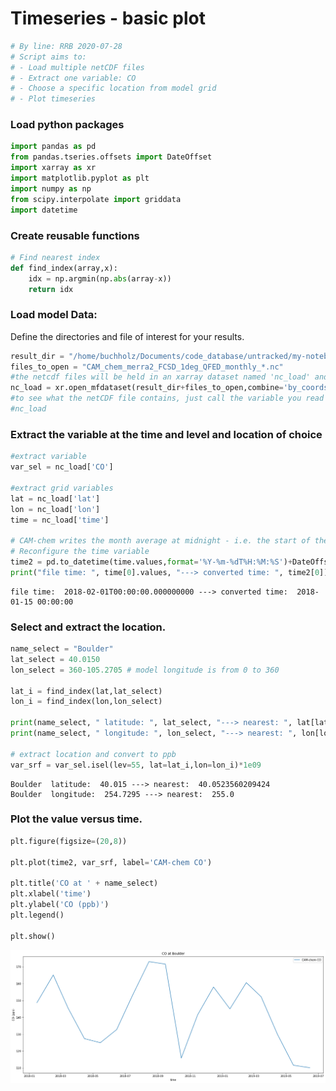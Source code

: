 # Timeseries - basic plot


```python
# By line: RRB 2020-07-28
# Script aims to:
# - Load multiple netCDF files
# - Extract one variable: CO
# - Choose a specific location from model grid
# - Plot timeseries
```

### Load python packages


```python
import pandas as pd
from pandas.tseries.offsets import DateOffset
import xarray as xr
import matplotlib.pyplot as plt
import numpy as np
from scipy.interpolate import griddata
import datetime
```

### Create reusable functions


```python
# Find nearest index
def find_index(array,x):
    idx = np.argmin(np.abs(array-x))
    return idx
```

### Load model Data:
Define the directories and file of interest for your results.


```python
result_dir = "/home/buchholz/Documents/code_database/untracked/my-notebook/CAM_Chem_examples/"
files_to_open = "CAM_chem_merra2_FCSD_1deg_QFED_monthly_*.nc"
#the netcdf files will be held in an xarray dataset named 'nc_load' and can be referenced later in the notebook
nc_load = xr.open_mfdataset(result_dir+files_to_open,combine='by_coords',concat_dim='time')
#to see what the netCDF file contains, just call the variable you read it into
#nc_load
```

### Extract the variable at the time and level and location of choice


```python
#extract variable
var_sel = nc_load['CO']

#extract grid variables
lat = nc_load['lat']
lon = nc_load['lon']
time = nc_load['time']

# CAM-chem writes the month average at midnight - i.e. the start of the next month.
# Reconfigure the time variable
time2 = pd.to_datetime(time.values,format='%Y-%m-%dT%H:%M:%S')+DateOffset(months=-1,days=+14)
print("file time: ", time[0].values, "---> converted time: ", time2[0])
```

    file time:  2018-02-01T00:00:00.000000000 ---> converted time:  2018-01-15 00:00:00


### Select and extract the location.


```python
name_select = "Boulder"
lat_select = 40.0150
lon_select = 360-105.2705 # model longitude is from 0 to 360

lat_i = find_index(lat,lat_select)
lon_i = find_index(lon,lon_select)

print(name_select, " latitude: ", lat_select, "---> nearest: ", lat[lat_i].values)
print(name_select, " longitude: ", lon_select, "---> nearest: ", lon[lon_i].values)

# extract location and convert to ppb
var_srf = var_sel.isel(lev=55, lat=lat_i,lon=lon_i)*1e09
```

    Boulder  latitude:  40.015 ---> nearest:  40.0523560209424
    Boulder  longitude:  254.7295 ---> nearest:  255.0


### Plot the value versus time.


```python
plt.figure(figsize=(20,8))

plt.plot(time2, var_srf, label='CAM-chem CO')

plt.title('CO at ' + name_select)        
plt.xlabel('time')
plt.ylabel('CO (ppb)')
plt.legend()

plt.show() 
```


![png](plot_timeseries_basic_files/plot_timeseries_basic_13_0.png)

